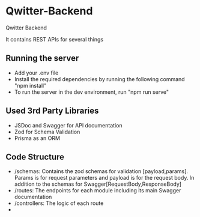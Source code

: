 # Qwitter-Backend

Qwitter Backend

It contains REST APIs for several things

## Running the server

- Add your .env file
- Install the required dependencies by running the following command "npm install"
- To run the server in the dev environment, run "npm run serve"

## Used 3rd Party Libraries

- JSDoc and Swagger for API documentation
- Zod for Schema Validation
- Prisma as an ORM

## Code Structure

- /schemas: Contains the zod schemas for validation [payload,params]. Params is for request parameters and payload is for the request body. In addition to the schemas for Swagger[RequestBody,ResponseBody]
- /routes: The endpoints for each module including its main Swagger documentation
- /controllers: The logic of each route
-

